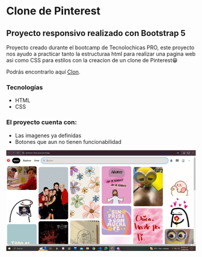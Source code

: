 # Clone de Pinterest
## Proyecto  responsivo realizado con Bootstrap 5 
Proyecto creado durante el bootcamp de Tecnolochicas PRO, este proyecto nos ayudo a practicar tanto la estructuraa html para realizar una pagina web asi como CSS para estilos con la creacion de un  clone de Pinterest😁 

Podrás encontrarlo aquí [Clon](https://pinterest-clone-puce.vercel.app/).
### Tecnologías
* HTML
* CSS
### El proyecto cuenta con:
* Las imagenes ya definidas
* Botones que aun no tienen funcionabilidad

![Captura del proyecto](imagenes/ssdeclon.jpeg)